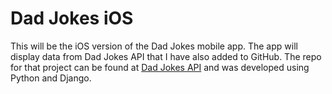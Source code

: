 #  Dad Jokes iOS
This will be the iOS version of the Dad Jokes mobile app. The app will display data from Dad Jokes API that I have also added to GitHub. The repo for that project can be found at <a href="https://github.com/codewithrandy/Dad-Jokes-API">Dad Jokes API</a> and was developed using Python and Django.
